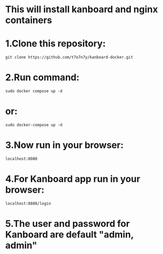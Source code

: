 # This will install kanboard and nginx containers
# 1.Clone this repository:
```
git clone https://github.com/t7o7n7y/kanboard-docker.git
```

# 2.Run command:

```
sudo docker compose up -d
```

# or:
```
sudo docker-compose up -d
```

# 3.Now run in your browser:
```
localhost:8080
```

# 4.For Kanboard app run in your browser:
```
localhost:8888/login
```

# 5.The user and password for Kanboard are default "admin, admin"


